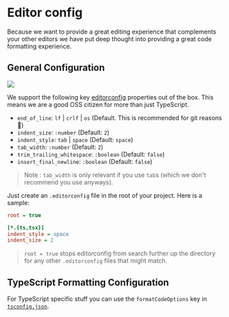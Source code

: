 # Editor config
Because we want to provide a great editing experience that complements your other editors we have put deep thought into providing a great code formatting experience.

## General Configuration
![](http://editorconfig.org/logo.png)

We support the following key [editorconfig][editorconfig] properties out of the box. This means we are a good OSS citizen for more than just TypeScript.

* `end_of_line`: `lf` | `crlf` | `os` (Default. This is recommended for git reasons 🌹)
* `indent_size`: `:number` (Default: `2`)
* `indent_style`: `tab` | `space` (Default: `space`)
* `tab_width`: `:number` (Default: `2`)
* `trim_trailing_whitespace`: `:boolean` (Default: `false`)
* `insert_final_newline`: `:boolean` (Default: `false`)

> Note : `tab_width` is only relevant if you use `tab`s (which we don't recommend you use anyways).

Just create an `.editorconfig` file in the root of your project. Here is a sample:

```ini
root = true

[*.{ts,tsx}]
indent_style = space
indent_size = 2
```

> `root = true` stops editorconfig from search further up the directory for any other `.editorconfig` files that might match.

## TypeScript Formatting Configuration


For TypeScript specific stuff you can use the `formatCodeOptions` key in [`tsconfig.json`][tsconfig.json].

[editorconfig]:http://editorconfig.org/
[tsconfig.json]:/config/tsconfig.md

[NotReallyUsed]: the-following-is-not-really-used-but-I-wanted-to-keep-these-links
[editorOptions]: https://github.com/alm-tools/alm/blob/master/src/server/disk/editorOptions.ts
